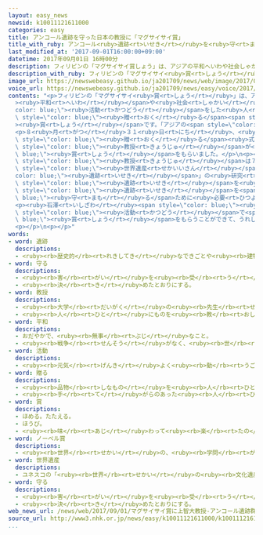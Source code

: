 ```yaml
---
layout: easy_news
newsid: k10011121611000
categories: easy
title: アンコール遺跡を守った日本の教授に「マグサイサイ賞」
title_with_ruby: アンコール<ruby>遺跡<rt>いせき</rt></ruby>を<ruby>守<rt>まも</rt></ruby>った<ruby>日本<rt>にっぽん</rt></ruby>の<ruby>教授<rt>きょうじゅ</rt></ruby>に「マグサイサイ<ruby>賞<rt>しょう</rt></ruby>」
last_modified_at: '2017-09-01T16:00:00+09:00'
datetime: 2017年09月01日 16時00分
description: フィリピンの「マグサイサイ賞しょう」は、アジアの平和へいわや社会しゃかいのためにすばらしい活動かつどうをした人ひとなどに贈おくる賞しょうです。
description_with_ruby: フィリピンの「マグサイサイ<ruby>賞<rt>しょう</rt></ruby>」は、アジアの<ruby>平和<rt>へいわ</rt></ruby>や<ruby>社会<rt>しゃかい</rt></ruby>のためにすばらしい<ruby>活動<rt>かつどう</rt></ruby>をした<ruby>人<rt>ひと</rt></ruby>などに<ruby>贈<rt>おく</rt></ruby>る<ruby>賞<rt>しょう</rt></ruby>です。
image_url: https://newswebeasy.github.io/ja201709/news/web/image/2017/09/01/k10011121611000.jpg
voice_url: https://newswebeasy.github.io/ja201709/news/easy/voice/2017/09/01/k10011121611000.mp3
contents: "<p>フィリピンの「マグサイサイ<ruby>賞<rt>しょう</rt></ruby>」は、アジアの<span style=\"color: blue;\"\
  ><ruby>平和<rt>へいわ</rt></ruby></span>や<ruby>社会<rt>しゃかい</rt></ruby>のためにすばらしい<span style=\"\
  color: blue;\"><ruby>活動<rt>かつどう</rt></ruby></span>をした<ruby>人<rt>ひと</rt></ruby>などに<span\
  \ style=\"color: blue;\"><ruby>贈<rt>おく</rt></ruby>る</span><span style=\"color: blue;\"\
  ><ruby>賞<rt>しょう</rt></ruby></span>です。「アジアの<span style=\"color: blue;\">ノーベル<ruby>賞<rt>しょう</rt></ruby></span>」とも<ruby>呼<rt>よ</rt></ruby>ばれています。</p>\n\
  <p>８<ruby>月<rt>がつ</rt></ruby>３１<ruby>日<rt>にち</rt></ruby>、<ruby>今年<rt>ことし</rt></ruby>のマグサイサイ<ruby>賞<rt>しょう</rt></ruby>を<span\
  \ style=\"color: blue;\"><ruby>贈<rt>おく</rt></ruby>る</span><ruby>式<rt>しき</rt></ruby>がフィリピンのマニラでありました。<ruby>日本<rt>にっぽん</rt></ruby>の<ruby>上智大学<rt>じょうちだいがく</rt></ruby>の<ruby>石澤<rt>いしざわ</rt></ruby><ruby>良昭<rt>よしあき</rt></ruby><span\
  \ style=\"color: blue;\"><ruby>教授<rt>きょうじゅ</rt></ruby></span>が<span style=\"color:\
  \ blue;\"><ruby>賞<rt>しょう</rt></ruby></span>をもらいました。</p>\n<p><ruby>石澤<rt>いしざわ</rt></ruby><span\
  \ style=\"color: blue;\"><ruby>教授<rt>きょうじゅ</rt></ruby></span>は７９<ruby>歳<rt>さい</rt></ruby>で、カンボジアにある<span\
  \ style=\"color: blue;\"><ruby>世界遺産<rt>せかいいさん</rt></ruby></span>の「アンコール<span style=\"\
  color: blue;\"><ruby>遺跡<rt>いせき</rt></ruby></span>」の<ruby>研究<rt>けんきゅう</rt></ruby>を５０<ruby>年<rt>ねん</rt></ruby>ぐらい<ruby>続<rt>つづ</rt></ruby>けています。<ruby>戦争<rt>せんそう</rt></ruby>で<ruby>壊<rt>こわ</rt></ruby>れたアンコール<span\
  \ style=\"color: blue;\"><ruby>遺跡<rt>いせき</rt></ruby></span>を<ruby>直<rt>なお</rt></ruby>したり、<span\
  \ style=\"color: blue;\"><ruby>遺跡<rt>いせき</rt></ruby></span>を<span style=\"color:\
  \ blue;\"><ruby>守<rt>まも</rt></ruby>る</span>ために<ruby>必要<rt>ひつよう</rt></ruby>な<ruby>技術<rt>ぎじゅつ</rt></ruby>などをカンボジアの<ruby>人<rt>ひと</rt></ruby>に<ruby>教<rt>おし</rt></ruby>えたりして、カンボジアの<ruby>文化<rt>ぶんか</rt></ruby>を<ruby>大切<rt>たいせつ</rt></ruby>にしてきました。</p>\n\
  <p><ruby>石澤<rt>いしざわ</rt></ruby><span style=\"color: blue;\"><ruby>教授<rt>きょうじゅ</rt></ruby></span>は「カンボジアの<ruby>人<rt>ひと</rt></ruby>と<ruby>一緒<rt>いっしょ</rt></ruby>に<ruby>続<rt>つづ</rt></ruby>けてきた<span\
  \ style=\"color: blue;\"><ruby>活動<rt>かつどう</rt></ruby></span>で<span style=\"color:\
  \ blue;\"><ruby>賞<rt>しょう</rt></ruby></span>をもらうことができて、うれしいです」と<ruby>話<rt>はな</rt></ruby>していました。</p>\n\
  <p></p>\n<p></p>"
words:
- word: 遺跡
  descriptions:
  - <ruby><rb>歴史的</rb><rt>れきしてき</rt></ruby>なできごとや<ruby><rb>建物</rb><rt>たてもの</rt></ruby>のあった<ruby><rb>場所</rb><rt>ばしょ</rt></ruby>。
- word: 守る
  descriptions:
  - <ruby><rb>害</rb><rt>がい</rt></ruby>を<ruby><rb>受</rb><rt>う</rt></ruby>けないように、<ruby><rb>防</rb><rt>ふせ</rt></ruby>ぐ。
  - <ruby><rb>決</rb><rt>き</rt></ruby>めたとおりにする。
- word: 教授
  descriptions:
  - <ruby><rb>大学</rb><rt>だいがく</rt></ruby>の<ruby><rb>先生</rb><rt>せんせい</rt></ruby>。
  - <ruby><rb>人</rb><rt>ひと</rt></ruby>にものを<ruby><rb>教</rb><rt>おし</rt></ruby>えること。また、その<ruby><rb>人</rb><rt>ひと</rt></ruby>。
- word: 平和
  descriptions:
  - おだやかで、<ruby><rb>無事</rb><rt>ぶじ</rt></ruby>なこと。
  - <ruby><rb>戦争</rb><rt>せんそう</rt></ruby>がなく、<ruby><rb>世</rb><rt>よ</rt></ruby>の<ruby><rb>中</rb><rt>なか</rt></ruby>が<ruby><rb>無事</rb><rt>ぶじ</rt></ruby>に<ruby><rb>治</rb><rt>おさ</rt></ruby>まっていること。
- word: 活動
  descriptions:
  - <ruby><rb>元気</rb><rt>げんき</rt></ruby>よく<ruby><rb>動</rb><rt>うご</rt></ruby>いたり、<ruby><rb>働</rb><rt>はたら</rt></ruby>いたりすること。
- word: 贈る
  descriptions:
  - <ruby><rb>品物</rb><rt>しなもの</rt></ruby>を<ruby><rb>人</rb><rt>ひと</rt></ruby>にあげる。プレゼントする。
  - <ruby><rb>手</rb><rt>て</rt></ruby>がらのあった<ruby><rb>人</rb><rt>ひと</rt></ruby>に、<ruby><rb>位</rb><rt>くらい</rt></ruby>やくんしょうなどをあたえる。
- word: 賞
  descriptions:
  - ほめる。たたえる。
  - ほうび。
  - <ruby><rb>味</rb><rt>あじ</rt></ruby>わって<ruby><rb>楽</rb><rt>たの</rt></ruby>しむ。
- word: ノーベル賞
  descriptions:
  - <ruby><rb>世界</rb><rt>せかい</rt></ruby>の、<ruby><rb>学問</rb><rt>がくもん</rt></ruby>や<ruby><rb>平和</rb><rt>へいわ</rt></ruby>のためにりっぱな<ruby><rb>仕事</rb><rt>しごと</rt></ruby>をした<ruby><rb>人</rb><rt>ひと</rt></ruby>に、<ruby><rb>毎年</rb><rt>まいとし</rt></ruby>あたえられる<ruby><rb>賞</rb><rt>しょう</rt></ruby>。<ruby><rb>化学者</rb><rt>かがくしゃ</rt></ruby>ノーベルの<ruby><rb>遺言</rb><rt>ゆいごん</rt></ruby>で、この<ruby><rb>制度</rb><rt>せいど</rt></ruby>ができた。
- word: 世界遺産
  descriptions:
  - ユネスコの「<ruby><rb>世界</rb><rt>せかい</rt></ruby>の<ruby><rb>文化遺産</rb><rt>ぶんかいさん</rt></ruby><ruby><rb>及</rb><rt>およ</rt></ruby>び<ruby><rb>自然遺産</rb><rt>しぜんいさん</rt></ruby>の<ruby><rb>保護</rb><rt>ほご</rt></ruby>に<ruby><rb>関</rb><rt>かん</rt></ruby>する<ruby><rb>条約</rb><rt>じょうやく</rt></ruby>」（「<ruby><rb>世界遺産保護条約</rb><rt>せかいいさんほごじょうやく</rt></ruby>」）にもとづいて<ruby><rb>決</rb><rt>き</rt></ruby>められた、<ruby><rb>世界的</rb><rt>せかいてき</rt></ruby>に<ruby><rb>残</rb><rt>のこ</rt></ruby>す<ruby><rb>価値</rb><rt>かち</rt></ruby>があると<ruby><rb>認</rb><rt>みと</rt></ruby>められた<ruby><rb>文化</rb><rt>ぶんか</rt></ruby>や<ruby><rb>自然</rb><rt>しぜん</rt></ruby>。<ruby><rb>日本</rb><rt>にっぽん</rt></ruby>では、<ruby><rb>文化遺産</rb><rt>ぶんかいさん</rt></ruby>として<ruby><rb>姫路城</rb><rt>ひめじじょう</rt></ruby>や<ruby><rb>法隆寺</rb><rt>ほうりゅうじ</rt></ruby>・<ruby><rb>沖縄</rb><rt>おきなわ</rt></ruby>の<ruby><rb>首里城</rb><rt>しゅりじょう</rt></ruby>など、<ruby><rb>自然遺産</rb><rt>しぜんいさん</rt></ruby>として<ruby><rb>屋久島</rb><rt>やくしま</rt></ruby>や<ruby><rb>白神山地</rb><rt>しらかみさんち</rt></ruby>などが<ruby><rb>指定</rb><rt>してい</rt></ruby>されている。
- word: 守る
  descriptions:
  - <ruby><rb>害</rb><rt>がい</rt></ruby>を<ruby><rb>受</rb><rt>う</rt></ruby>けないように、<ruby><rb>防</rb><rt>ふせ</rt></ruby>ぐ。
  - <ruby><rb>決</rb><rt>き</rt></ruby>めたとおりにする。
web_news_url: /news/web/2017/09/01/マグサイサイ賞に上智大教授-アンコール遺跡群修復に尽力/
source_url: http://www3.nhk.or.jp/news/easy/k10011121611000/k10011121611000.html
...
```

